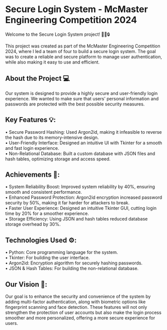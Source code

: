 # Secure Login System - McMaster Engineering Competition 2024 

Welcome to the Secure Login System project! 👨‍💻🔒

This project was created as part of the McMaster Engineering Competition 2024, where I led a team of four to build a secure login system. The goal was to create a reliable and secure platform to manage user authentication, while also making it easy to use and efficient. 

## About the Project 💻
Our system is designed to provide a highly secure and user-friendly login experience. We wanted to make sure that users' personal information and passwords are protected with the best possible security measures. 

## Key Features 💡:
• Secure Password Hashing: Used Argon2id, making it infeasible to reverse the hash due to its memory-intensive design. <br> 
• User-Friendly Interface: Designed an intuitive UI with Tkinter for a smooth and fast login experience.<br>
• Non-Relational Database: Built a custom database with JSON files and hash tables, optimizing storage and access speed. <br>

## Achievements 🎉:
• System Reliability Boost: Improved system reliability by 40%, ensuring smooth and consistent performance. <br>
• Enhanced Password Protection: Argon2id encryption increased password security by 50%, making it far harder for attackers to break. <br>
• Faster User Experience: Designed an intuitive Tkinter GUI, cutting login time by 20% for a smoother experience. <br>
• Storage Efficiency: Using JSON and hash tables reduced database storage overhead by 30%. <br>

## Technologies Used ⚙️:
• Python: Core programming language for the system. <br>
• Tkinter: For building the user interface. <br>
• Argon2id: Encryption algorithm for securely hashing passwords. <br>
• JSON & Hash Tables: For building the non-relational database. <br>

## Our Vision 🌟:
Our goal is to enhance the security and convenience of the system by adding multi-factor authentication, along with biometric options like fingerprint scanning and face detection. These features will not only strengthen the protection of user accounts but also make the login process smoother and more personalized, offering a more secure experience for users.
